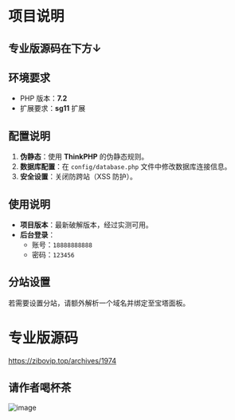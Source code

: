 # 项目说明
## 专业版源码在下方↓

## 环境要求
- PHP 版本：**7.2**
- 扩展要求：**sg11** 扩展

## 配置说明
1. **伪静态**：使用 **ThinkPHP** 的伪静态规则。
2. **数据库配置**：在 `config/database.php` 文件中修改数据库连接信息。
3. **安全设置**：关闭防跨站（XSS 防护）。

## 使用说明
- **项目版本**：最新破解版本，经过实测可用。
- **后台登录**：
  - 账号：`18888888888`
  - 密码：`123456`

## 分站设置
若需要设置分站，请额外解析一个域名并绑定至宝塔面板。

# 专业版源码
https://zibovip.top/archives/1974

## 请作者喝杯茶

![image](https://github.com/user-attachments/assets/aeaadab1-96af-4608-a4e6-479b902ff2b9)
